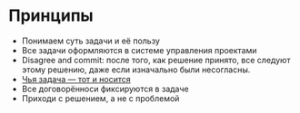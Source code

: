# Принципы
- Понимаем суть задачи и её пользу
- Все задачи оформляются в системе управления проектами
- Disagree and commit: после того, как решение принято, все следуют этому решению, даже если изначально были несогласны.
- [Чья задача — тот и носится](https://www.maximilyahov.ru/blog/all/hustle/)
- Все договорённоси фиксируются в задаче
- Приходи с решением, а не с проблемой